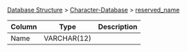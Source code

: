 [Database Structure](Database-Structure) > [Character-Database](Character-Database) > [reserved_name](reserved_name)

Column | Type | Description
--- | --- | ---
Name | VARCHAR(12) | 

